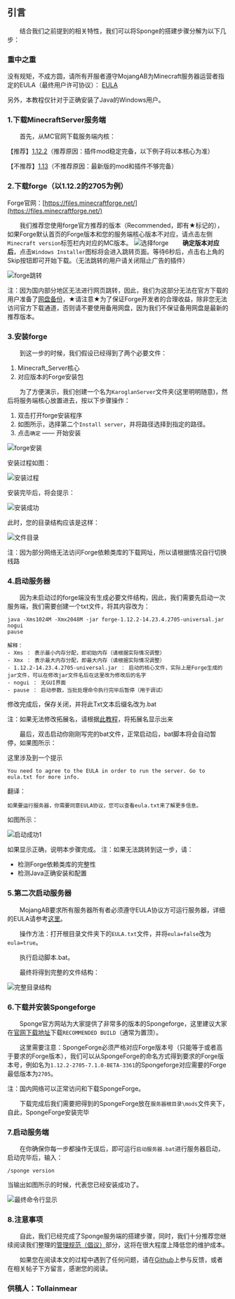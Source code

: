## 引言
&emsp;&emsp;结合我们之前提到的相关特性，我们可以将Sponge的搭建步骤分解为以下几步：
### 重中之重
没有规矩，不成方圆，请所有开服者遵守MojangAB为Minecraft服务器运营者指定的EULA（最终用户许可协议）：
[EULA](https://account.mojang.com/documents/minecraft_eula)

另外，本教程仅针对于正确安装了Java的Windows用户。
### 1.下载MinecraftServer服务端
&emsp;&emsp;首先，从MC官网下载服务端内核：

【推荐】[1.12.2](http://s3.amazonaws.com/Minecraft.Download/versions/1.12.2/minecraft_server.1.12.2.jar)（推荐原因：插件mod稳定完备，以下例子将以本核心为准）

【不推荐】[1.13](https://launcher.mojang.com/mc/game/1.13/server/d0caafb8438ebd206f99930cfaecfa6c9a13dca0/server.jar)（不推荐原因：最新版的mod和插件不够完备）

### 2.下载forge（以1.12.2的2705为例）
Forge官网：[https://files.minecraftforge.net/](https://files.minecraftforge.net/)

&emsp;&emsp;我们推荐您使用forge官方推荐的版本（Recommended，即有★标记的），如果Forge默认首页的Forge版本和您的服务端核心版本不对应，请点击左侧`Minecraft version`标签栏内对应的MC版本。
![选择forge](https://github.com/Tollainmear/Guide-book-for-sponginism-survivors/blob/master/%E5%9B%BE%E4%BE%8B/%E6%90%AD%E5%BB%BASponge%E6%9C%8D%E5%8A%A1%E7%AB%AF/%E4%B8%8B%E8%BD%BDforge.png?raw=true)
&emsp;&emsp;**确定版本对应后**，点击`Windows Installer`图标将会进入跳转页面。等待6秒后，点击右上角的Skip按钮即可开始下载。（无法跳转的用户请关闭阻止广告的插件）

![forge跳转](https://raw.githubusercontent.com/Tollainmear/Guide-book-for-sponginism-survivors/master/%E5%9B%BE%E4%BE%8B/%E6%90%AD%E5%BB%BASponge%E6%9C%8D%E5%8A%A1%E7%AB%AF/forge%E4%B8%8B%E8%BD%BD-%E8%B7%B3%E8%BD%AC%E7%95%8C%E9%9D%A2.png)

注：因为国内部分地区无法进行网页跳转，因此，我们为这部分无法在官方下载的用户准备了[网盘备份](https://pan.baidu.com/s/1bMcI0wJ16lbAI-Xfbvb4Wg)，★请注意★为了保证Forge开发者的合理收益，除非您无法访问官方下载通道，否则请不要使用备用网盘，因为我们不保证备用网盘是最新的推荐版本。

### 3.安装forge
&emsp;&emsp;到这一步的时候，我们假设已经得到了两个必要文件：
1. Minecraft_Server核心
2. 对应版本的Forge安装包

&emsp;&emsp;为了方便演示，我们创建一个名为`KaroglanServer`文件夹(这里明明随意)，然后将服务端核心放置进去，按以下步骤操作：
1. 双击打开forge安装程序
2. 如图所示，选择第二个`Install server`，并将路径选择到指定的路径。
3. 点击`确定` —— 开始安装

![forge安装](https://raw.githubusercontent.com/Tollainmear/Guide-book-for-sponginism-survivors/master/%E5%9B%BE%E4%BE%8B/%E6%90%AD%E5%BB%BASponge%E6%9C%8D%E5%8A%A1%E7%AB%AF/forge%E5%AE%89%E8%A3%85.png)

安装过程如图：

![安装过程](https://raw.githubusercontent.com/Tollainmear/Guide-book-for-sponginism-survivors/master/%E5%9B%BE%E4%BE%8B/%E6%90%AD%E5%BB%BASponge%E6%9C%8D%E5%8A%A1%E7%AB%AF/forge%E5%AE%89%E8%A3%85-%E7%95%8C%E9%9D%A2.png)

安装完毕后，将会提示：

![安装成功](https://raw.githubusercontent.com/Tollainmear/Guide-book-for-sponginism-survivors/master/%E5%9B%BE%E4%BE%8B/%E6%90%AD%E5%BB%BASponge%E6%9C%8D%E5%8A%A1%E7%AB%AF/forge%E5%AE%89%E8%A3%85-%E6%88%90%E5%8A%9F.png)

此时，您的目录结构应该是这样：

![文件目录](https://raw.githubusercontent.com/Tollainmear/Guide-book-for-sponginism-survivors/master/%E5%9B%BE%E4%BE%8B/%E6%90%AD%E5%BB%BASponge%E6%9C%8D%E5%8A%A1%E7%AB%AF/%E5%90%AF%E5%8A%A8%E5%89%8D.png)

注：因为部分网络无法访问Forge依赖类库的下载网址，所以请根据情况自行切换线路

### 4.启动服务器
&emsp;&emsp;因为未启动过的forge端没有生成必要文件结构，因此，我们需要先启动一次服务端，我们需要创建一个txt文件，将其内容改为：

```
java -Xms1024M -Xmx2048M -jar forge-1.12.2-14.23.4.2705-universal.jar nogui
pause
```

```
解释：
- Xms ： 表示最小内存分配，即初始内存（请根据实际情况调整）
- Xmx ： 表示最大内存分配，即最大内存（请根据实际情况调整）
- 1.12.2-14.23.4.2705-universal.jar ： 启动的核心文件，实际上是Forge生成的jar文件，可以在修改jar文件名后在这里改为修改后的名字
- nogui ： 无GUI界面
- pause ： 启动参数，当批处理命令执行完毕后暂停（用于调试）
```

修改完成后，保存关闭，并将此Txt文本后缀名改为.bat

注：如果无法修改拓展名，请根据[此教程](https://jingyan.baidu.com/article/b7001fe14f5cbe0e7282ddf5.html)，将拓展名显示出来

&emsp;&emsp;最后，双击启动你刚刚写完的bat文件，正常启动后，bat脚本将会自动暂停，如果图所示：

这里涉及到一个提示
```
You need to agree to the EULA in order to run the server. Go to eula.txt for more info.
```
翻译：
```
如果要运行服务器，你需要同意EULA协议，您可以查看eula.txt来了解更多信息。
```

如图所示：

![启动成功1](https://raw.githubusercontent.com/Tollainmear/Guide-book-for-sponginism-survivors/master/%E5%9B%BE%E4%BE%8B/%E6%90%AD%E5%BB%BASponge%E6%9C%8D%E5%8A%A1%E7%AB%AF/%E5%90%AF%E5%8A%A8%E5%90%8E.png)

如果显示正确，说明本步骤完成。
注：如果无法跳转到这一步，请：
- 检测Forge依赖类库的完整性
- 检测Java正确安装和配置

### 5.第二次启动服务器
&emsp;&emsp;MojangAB要求所有服务器所有者必须遵守EULA协议方可运行服务器，详细的EULA请参考[这里](https://account.mojang.com/documents/minecraft_eula)。

&emsp;&emsp;操作方法：打开根目录文件夹下的`EULA.txt`文件，并将`eula=false`改为`eula=true`。

&emsp;&emsp;执行启动脚本.bat。

&emsp;&emsp;最终将得到完整的文件结构：

![完整目录结构](https://raw.githubusercontent.com/Tollainmear/Guide-book-for-sponginism-survivors/master/%E5%9B%BE%E4%BE%8B/%E6%90%AD%E5%BB%BASponge%E6%9C%8D%E5%8A%A1%E7%AB%AF/%E7%AC%AC%E4%BA%8C%E6%AC%A1%E5%90%AF%E5%8A%A8%E5%AE%8C%E6%88%90.png)

### 6.下载并安装Spongeforge
&emsp;&emsp;Sponge官方网站为大家提供了非常多的版本的Spongeforge，这里建议大家在[官网下载地址](https://www.spongepowered.org/downloads/spongeforge/stable/1.12.2)下载`RECOMMENDED BUILD`（通常为置顶）。

&emsp;&emsp;这里需要注意：SpongeForge必须严格对应Forge版本号（只能等于或者高于要求的Forge版本），我们可以从SpongeForge的命名方式得到要求的Forge版本号，例如名为`1.12.2-2705-7.1.0-BETA-3361`的Spongeforge对应需要的Forge最低版本为`2705`。

注：国内网络可以正常访问和下载SpongeForge。

&emsp;&emsp;下载完成后我们需要把得到的SpongeForge放在`服务器根目录\mods`文件夹下，自此，SpongeForge安装完毕

### 7.启动服务端
&emsp;&emsp;在你确保你每一步都操作无误后，即可运行`启动服务器.bat`进行服务器启动，启动完毕后，输入：
```
/sponge version
```
当输出如图所示的时候，代表您已经安装成功了。

![最终命令行显示](https://raw.githubusercontent.com/Tollainmear/Guide-book-for-sponginism-survivors/master/%E5%9B%BE%E4%BE%8B/%E6%90%AD%E5%BB%BASponge%E6%9C%8D%E5%8A%A1%E7%AB%AF/%E6%9C%80%E7%BB%88%E5%91%BD%E4%BB%A4%E8%A1%8C%E6%98%BE%E7%A4%BA.png)

### 8.注意事项
&emsp;&emsp;自此，我们已经完成了Sponge服务端的搭建步骤，同时，我们十分推荐您继续阅读我们整理的[管理规范（倡议）](未完成)部分，这将在很大程度上降低您的维护成本。

&emsp;&emsp;如果您在阅读本文的过程中遇到了任何问题，请在[Github](https://github.com/Tollainmear/Guide-book-for-sponginism-survivors/issues)上参与反馈，或者在相关帖子下方留言，感谢您的阅读。

### 供稿人：Tollainmear